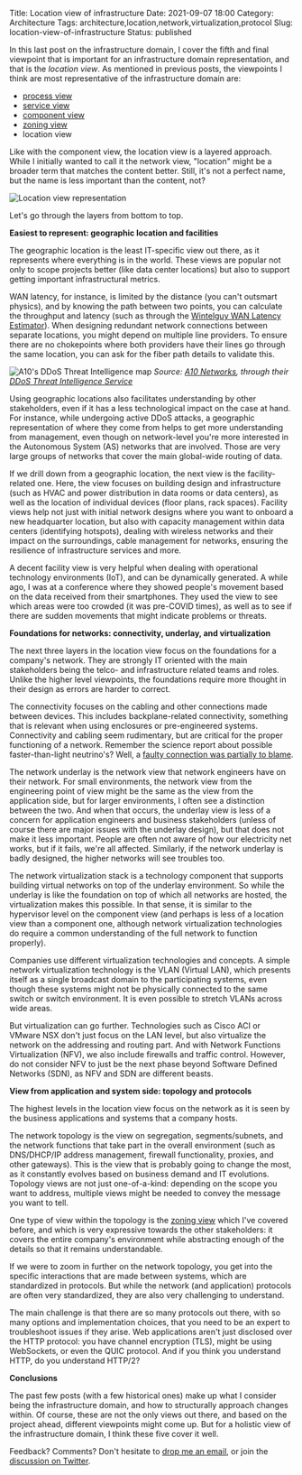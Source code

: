 Title: Location view of infrastructure
Date: 2021-09-07 18:00
Category: Architecture
Tags: architecture,location,network,virtualization,protocol
Slug: location-view-of-infrastructure
Status: published

In this last post on the infrastructure domain, I cover the fifth and final
viewpoint that is important for an infrastructure domain representation, and
that is the *location view*. As mentioned in previous posts, the viewpoints I
think are most representative of the infrastructure domain are:

* [process view]({filename}/2021/09/process-view-of-infrastructure.md)
* [service view]({filename}/2021/06/an-it-services-overview.md)
* [component view]({filename}/2021/08/component-view-of-infrastructure.md)
* [zoning view]({filename}/2017/06/structuring-infrastructural-deployments.md)
* location view

Like with the component view, the location view is a layered approach. While I
initially wanted to call it the network view, "location" might be a broader
term that matches the content better. Still, it's not a perfect name, but the
name is less important than the content, not?

<!-- PELICAN_END_SUMMARY -->

![Location view representation]({static}/images/202109/location-view.png)

Let's go through the layers from bottom to top.

**Easiest to represent: geographic location and facilities**

The geographic location is the least IT-specific view out there, as it
represents where everything is in the world. These views are popular not only to
scope projects better (like data center locations) but also to support getting
important infrastructural metrics.

WAN latency, for instance, is limited by the distance (you can't outsmart
physics), and by knowing the path between two points, you can calculate the
throughput and latency (such as through the [Wintelguy WAN Latency
Estimator](https://wintelguy.com/wanlat.html)). When designing redundant network
connections between separate locations, you might depend on multiple line
providers. To ensure there are no chokepoints where both providers have their
lines go through the same location, you can ask for the fiber path details to
validate this.

![A10's DDoS Threat Intelligence
map]({static}/images/202109/a10-ddos-threat-intelligence.jpg)
*Source: [A10 Networks](https://www.a10networks.com/), through their [DDoS
Threat Intelligence
Service](https://www.a10networks.com/products/network-security-services/threat-intelligence-service/)*

Using geographic locations also facilitates understanding by other stakeholders,
even if it has a less technological impact on the case at hand. For instance,
while undergoing active DDoS attacks, a geographic representation of where they
come from helps to get more understanding from management, even though on
network-level you're more interested in the Autonomous System (AS) networks that
are involved. Those are very large groups of networks that cover the main
global-wide routing of data.

If we drill down from a geographic location, the next view is the
facility-related one. Here, the view focuses on building design and
infrastructure (such as HVAC and power distribution in data rooms or data
centers), as well as the location of individual devices (floor plans, rack
spaces). Facility views help not just with initial network designs where you
want to onboard a new headquarter location, but also with capacity management
within data centers (identifying hotspots), dealing with wireless networks and
their impact on the surroundings, cable management for networks, ensuring the
resilience of infrastructure services and more.

A decent facility view is very helpful when dealing with operational technology
environments (IoT), and can be dynamically generated. A while ago, I was at a
conference where they showed people's movement based on the data received from
their smartphones. They used the view to see which areas were too crowded (it
was pre-COVID times), as well as to see if there are sudden movements that might
indicate problems or threats.

**Foundations for networks: connectivity, underlay, and virtualization**

The next three layers in the location view focus on the foundations for a
company's network. They are strongly IT oriented with the main stakeholders
being the telco- and infrastructure related teams and roles. Unlike the higher
level viewpoints, the foundations require more thought in their design as errors
are harder to correct.

The connectivity focuses on the cabling and other connections made between
devices. This includes backplane-related connectivity, something that is
relevant when using enclosures or pre-engineered systems. Connectivity and
cabling seem rudimentary, but are critical for the proper functioning of a
network. Remember the science report about possible faster-than-light
neutrino's? Well, a [faulty connection was partially to
blame](http://blogs.nature.com/news/2012/02/faster-than-light-neutrino-measurement-has-two-possible-errors.html).

The network underlay is the network view that network engineers have on their
network. For small environments, the network view from the engineering point of
view might be the same as the view from the application side, but for larger
environments, I often see a distinction between the two. And when that occurs,
the underlay view is less of a concern for application engineers and business
stakeholders (unless of course there are major issues with the underlay design),
but that does not make it less important. People are often not aware of how our
electricity net works, but if it fails, we're all affected. Similarly, if the
network underlay is badly designed, the higher networks will see troubles too.

The network virtualization stack is a technology component that supports
building virtual networks on top of the underlay environment. So while the
underlay is like the foundation on top of which all networks are hosted, the
virtualization makes this possible. In that sense, it is similar to the
hypervisor level on the component view (and perhaps is less of a location view
than a component one, although network virtualization technologies do require a
common understanding of the full network to function properly).

Companies use different virtualization technologies and concepts. A simple
network virtualization technology is the VLAN (Virtual LAN), which presents
itself as a single broadcast domain to the participating systems, even though
these systems might not be physically connected to the same switch or switch
environment. It is even possible to stretch VLANs across wide areas.

But virtualization can go further. Technologies such as Cisco ACI or VMware NSX
don't just focus on the LAN level, but also virtualize the network on the
addressing and routing part. And with Network Functions Virtualization (NFV), we
also include firewalls and traffic control. However, do not consider NFV to just
be the next phase beyond Software Defined Networks (SDN), as NFV and SDN are
different beasts.

**View from application and system side: topology and protocols**

The highest levels in the location view focus on the network as it is seen by
the business applications and systems that a company hosts.

The network topology is the view on segregation, segments/subnets, and the
network functions that take part in the overall environment (such as DNS/DHCP/IP
address management, firewall functionality, proxies, and other gateways). This
is the view that is probably going to change the most, as it constantly evolves
based on business demand and IT evolutions. Topology views are not just
one-of-a-kind: depending on the scope you want to address, multiple views might
be needed to convey the message you want to tell.

One type of view within the topology is the [zoning
view]({filename}/2017/06/structuring-infrastructural-deployments.md) which I've
covered before, and which is very expressive towards the other stakeholders: it
covers the entire company's environment while abstracting enough of the details
so that it remains understandable.

If we were to zoom in further on the network topology, you get into the specific
interactions that are made between systems, which are standardized in protocols.
But while the network (and application) protocols are often very standardized,
they are also very challenging to understand.

The main challenge is that there are so many protocols out there, with so many
options and implementation choices, that you need to be an expert to
troubleshoot issues if they arise. Web applications aren't just disclosed over
the HTTP protocol: you have channel encryption (TLS), might be using WebSockets,
or even the QUIC protocol. And if you think you understand HTTP, do you
understand HTTP/2?

**Conclusions**

The past few posts (with a few historical ones) make up what I consider being 
the infrastructure domain, and how to structurally approach changes within. Of
course, these are not the only views out there, and based on the project ahead,
different viewpoints might come up. But for a holistic view of the
infrastructure domain, I think these five cover it well.

Feedback? Comments? Don't hesitate to [drop me an
email](mailto:sven.vermeulen@siphos.be), or join the [discussion on
Twitter](https://twitter.com/infrainsight/status/1435271642507264000).

